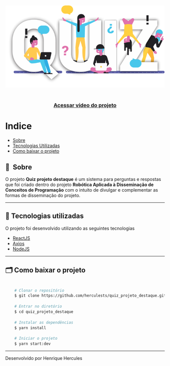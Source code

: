 <h1 align="center">
   <img src="assets/images/logo-blue.png">
</h1>

<h1>
   <h3 align="center">
    <a href="https://drive.google.com/file/d/1DGe7XoHKkZfQvqPOzf030Pif38PedDsh/view?usp=sharing">Acessar vídeo do projeto</a>
<h3 >
</h1>

# Indice

- [Sobre](#-sobre)
- [Tecnologias Utilizadas](#-tecnologias-utilizadas)
- [Como baixar o projeto](#-como-baixar-o-projeto)

## 🔖&nbsp; Sobre

O projeto **Quiz projeto destaque** é um sistema para perguntas e respostas que foi criado dentro do projeto **Robótica Aplicada à Disseminação de Conceitos de Programação** com o intuito de divulgar e complementar as formas de disseminação do projeto.

---

## 🚀 Tecnologias utilizadas

O projeto foi desenvolvido utilizando as seguintes tecnologias

- [ReactJS](https://reactjs.org)
- [Axios](https://github.com/axios/axios)
- [NodeJS](https://nodejs.org/en/)
---

## 🗂 Como baixar o projeto

```bash

    # Clonar o repositório
    $ git clone https://github.com/herculests/quiz_projeto_destaque.git

    # Entrar no diretório
    $ cd quiz_projeto_destaque

    # Instalar as dependências
    $ yarn install

    # Iniciar o projeto
    $ yarn start:dev
```

---

Desenvolvido por Henrique Hercules
